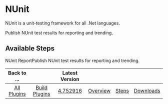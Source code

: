 
NUnit
=====

NUnit is a unit-testing framework for all .Net languages.

Publish NUnit test results for reporting and trending.


Available Steps
---------------

NUnit ReportPublish NUnit test results for reporting and trending.



|Back to ...||Latest Version||||
| :---: | :---: | :---: | :---: | :---: | :---: |
|[All Plugins](../../index.md)|[Build Plugins](../README.md)|[4.752916](https://raw.githubusercontent.com/UrbanCode/IBM-UCB-PLUGINS/main/files/NUnit/NUnit-4.752916.zip)|[Overview](overview.md)|[Steps](steps.md)|[Downloads](downloads.md)|
